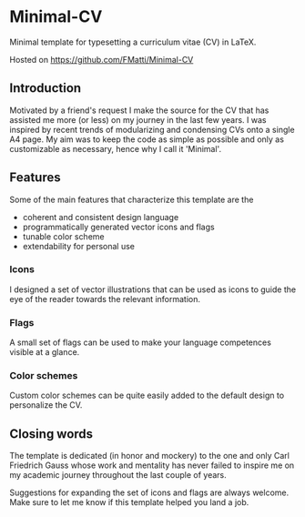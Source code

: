 # Minimal-CV
Minimal template for typesetting a curriculum vitae (CV) in LaTeX.

Hosted on https://github.com/FMatti/Minimal-CV

## Introduction
Motivated by a friend's request I make the source for the CV that has assisted me more (or less) on my journey in the last few years. I was inspired by recent trends of modularizing and condensing CVs onto a single A4 page. My aim was to keep the code as simple as possible and only as customizable as necessary, hence why I call it 'Minimal'.

## Features
Some of the main features that characterize this template are the
- coherent and consistent design language
- programmatically generated vector icons and flags
- tunable color scheme
- extendability for personal use

### Icons
I designed a set of vector illustrations that can be used as icons to guide the eye of the reader towards the relevant information.

### Flags
A small set of flags can be used to make your language competences visible at a glance.

### Color schemes
Custom color schemes can be quite easily added to the default design to personalize the CV.

## Closing words

The template is dedicated (in honor and mockery) to the one and only Carl Friedrich Gauss whose work and mentality has never failed to inspire me on my academic journey throughout the last couple of years.

Suggestions for expanding the set of icons and flags are always welcome. Make sure to let me know if this template helped you land a job.
